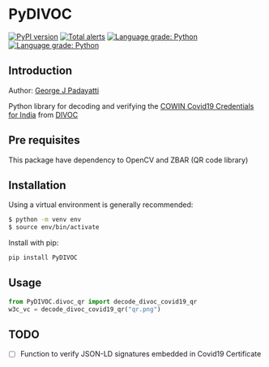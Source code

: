 # PyDIVOC

[![PyPI version](https://badge.fury.io/py/PyDIVOC.svg)](https://badge.fury.io/py/PyDIVOC) [![Total alerts](https://img.shields.io/lgtm/alerts/g/decentralised-dataexchange/PyDIVOC.svg?logo=lgtm&logoWidth=18)](https://lgtm.com/projects/g/decentralised-dataexchange/PyDIVOC/alerts/) [![Language grade: Python](https://img.shields.io/lgtm/grade/python/g/decentralised-dataexchange/PyDIVOC.svg?logo=lgtm&logoWidth=18)](https://lgtm.com/projects/g/decentralised-dataexchange/PyDIVOC/context:python)
[![Language grade: Python](https://img.shields.io/lgtm/grade/python/g/decentralised-dataexchange/PyDIVOC.svg?logo=lgtm&logoWidth=18)](https://lgtm.com/projects/g/decentralised-dataexchange/PyDIVOC/context:python)

## Introduction

Author: [George J Padayatti](mailto:george%40igrant.io)

Python library for decoding and verifying the [COWIN Covid19 Credentials for India](https://www.cowin.gov.in/) from [DIVOC](https://divoc.egov.org.in/)

## Pre requisites

This package have dependency to OpenCV and ZBAR (QR code library)


## Installation

Using a virtual environment is generally recommended:

```sh
$ python -m venv env
$ source env/bin/activate
```

Install with pip:

```sh
pip install PyDIVOC
```

## Usage

```python
from PyDIVOC.divoc_qr import decode_divoc_covid19_qr
w3c_vc = decode_divoc_covid19_qr("qr.png")
```

## TODO

- [ ] Function to verify JSON-LD signatures embedded in Covid19 Certificate
